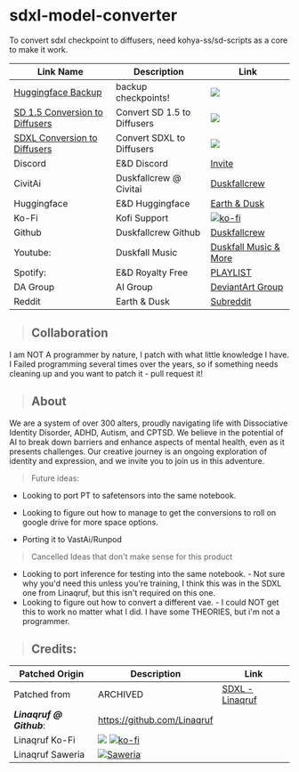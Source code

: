 # sdxl-model-converter
To convert sdxl checkpoint to diffusers, need kohya-ss/sd-scripts as a core to make it work.


| Link Name| Description | Link |
| --- | --- | --- |
| [Huggingface Backup](https://colab.research.google.com/github/kieranxsomer/HuggingFace_Backup/blob/main/HuggingFace_Backup.ipynb) | backup checkpoints! | [![](https://img.shields.io/static/v1?message=Open%20in%20Colab&logo=googlecolab&labelColor=5c5c5c&color=0f80c1&label=%20&style=flat)](https://colab.research.google.com/github/kieranxsomer/HuggingFace_Backup/blob/main/HuggingFace_Backup.ipynb)
| [SD 1.5 Conversion to Diffusers](https://colab.research.google.com/drive/1zAzdsaa2KQcF6W0V4eCLZ6eUO8hsDJTo?usp=drive_link)| Convert SD 1.5 to Diffusers| [![](https://img.shields.io/static/v1?message=Open%20in%20Colab&logo=googlecolab&labelColor=5c5c5c&color=0f80c1&label=%20&style=flat)](https://colab.research.google.com/drive/1zAzdsaa2KQcF6W0V4eCLZ6eUO8hsDJTo?usp=drive_link)
| [SDXL Conversion to Diffusers](https://colab.research.google.com/drive/1CcSCmUB_UkT-8TlUkwDDKnHB4T7nti01?usp=drive_link)| Convert SDXL to Diffusers| [![](https://img.shields.io/static/v1?message=Open%20in%20Colab&logo=googlecolab&labelColor=5c5c5c&color=0f80c1&label=%20&style=flat)](https://colab.research.google.com/drive/1CcSCmUB_UkT-8TlUkwDDKnHB4T7nti01?usp=drive_link)
|Discord| E&D Discord |[Invite](https://discord.gg/5t2kYxt7An)
|CivitAi| Duskfallcrew @ Civitai |[Duskfallcrew](https://civitai.com/user/duskfallcrew/)
|Huggingface| E&D Huggingface |[Earth & Dusk](https://huggingface.co/EarthnDusk)
|Ko-Fi| Kofi Support |[![ko-fi](https://img.shields.io/badge/Support%20me%20on%20Ko--fi-F16061?logo=ko-fi&logoColor=white&style=flat)](https://ko-fi.com/Z8Z8L4EO)
|Github| Duskfallcrew Github |[Duskfallcrew](https://github.com/duskfallcrew)
| Youtube: | Duskfall Music|[Duskfall Music & More](https://www.youtube.com/channel/UCk7MGP7nrJz5awBSP75xmVw)
| Spotify: | E&D Royalty Free| [PLAYLIST](https://open.spotify.com/playlist/00R8x00YktB4u541imdSSf?si=57a8f0f0fe87434e)
|DA Group | AI Group| [DeviantArt Group](https://www.deviantart.com/diffusionai)
| Reddit | Earth & Dusk| [Subreddit](https://www.reddit.com/r/earthndusk/)



> ## Collaboration


I am NOT A programmer by nature, I patch with what little knowledge I have. I Failed programming several times over the years, so if something needs cleaning up and you want to patch it - pull request it!


>## About 


We are a system of over 300 alters, proudly navigating life with Dissociative Identity Disorder, ADHD, Autism, and CPTSD. We believe in the potential of AI to break down barriers and enhance aspects of mental health, even as it presents challenges. Our creative journey is an ongoing exploration of identity and expression, and we invite you to join us in this adventure.



>Future ideas:

- Looking to port PT to safetensors into the same notebook.

- Looking to figure out how to manage to get the conversions to roll on google drive for more space options.
- Porting it to VastAi/Runpod

>Cancelled Ideas that don't make sense for this product
- Looking to port inference for testing into the same notebook. - Not sure why you'd need this unless you're training, I think this was in the SDXL one from Linaqruf, but this isn't required on this one.
- Looking to figure out how to convert a different vae. - I could NOT get this to work no matter what I did. I have some THEORIES, but i'm not a programmer.




>## Credits:


| Patched Origin | Description | Link |
| --- | --- | --- |
|Patched from| ARCHIVED |[SDXL - Linaqruf](https://colab.research.google.com/github/Linaqruf/sdxl-model-converter/blob/main/sdxl_model_converter.ipynb)
|***Linaqruf @ Github***: |https://github.com/Linaqruf
|Linaqruf Ko-Fi | [![](https://dcbadge.vercel.app/api/shield/850007095775723532?style=flat)](https://lookup.guru/850007095775723532) [![ko-fi](https://img.shields.io/badge/Support%20me%20on%20Ko--fi-F16061?logo=ko-fi&logoColor=white&style=flat)](https://ko-fi.com/linaqruf) 
| Linaqruf Saweria |<a href="https://saweria.co/linaqruf"><img alt="Saweria" src="https://img.shields.io/badge/Saweria-7B3F00?style=flat&logo=ko-fi&logoColor=white"/></a>


